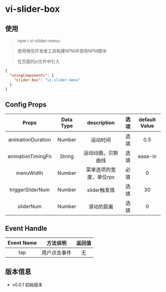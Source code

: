 # vi-slider-box

## 使用

> npm i vi-slider-menu

> 使用微信开发者工具构建NPM并使用NPM模块

> 在页面的js文件中引入

```json
{
  "usingComponents": {
    "slider-box": "vi-slider-menu"
  }
}
```

## Config Props

| Props | Data Type | description | 选项 | default Value |
| :--: | :--: | :--: | :--: | :--: |
| animationDuration | Number | 运动时间 | 选填 | 0.5 |
| animationTimingFn | String | 运动动画，贝斯曲线 | 选填 | ease-in |
| menuWidth | Number | 菜单选项的宽度，单位rpx | 必填 | 0 |
| triggerSliderNum | Number | slider触发值 | 选填 | 30 |
| sliderNum | Number | 滑动的距离 | 选填 | 0 |

## Event Handle

| Event Name | 方法说明 | 返回值 |
| :--: | :--: | :--: |
| tap | 用户点击事件 | 无 |

## 版本信息

+ v0.0.1 初始版本